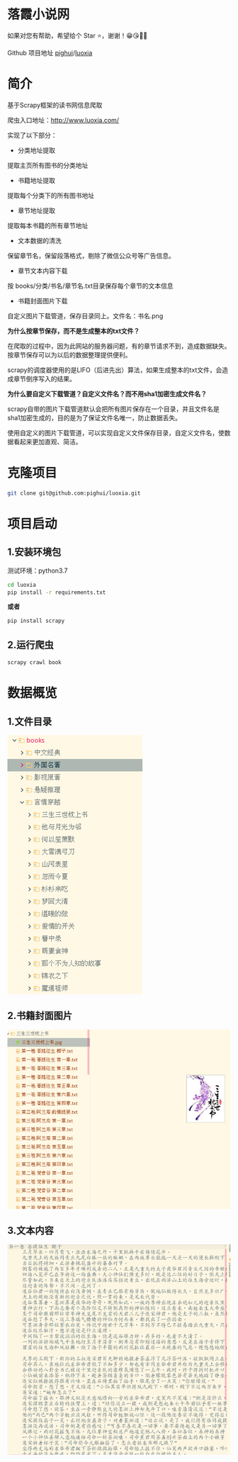 # 落霞小说网

如果对您有帮助，希望给个 Star ⭐，谢谢！😁😘🎁🎉

Github 项目地址 [pighui](https://github.com/pighui)/[luoxia](https://github.com/pighui/luoxia)

# 简介

基于Scrapy框架的读书网信息爬取

爬虫入口地址：<http://www.luoxia.com/>

实现了以下部分：

- 分类地址提取

提取主页所有图书的分类地址

- 书籍地址提取

提取每个分类下的所有图书地址

- 章节地址提取

提取每本书籍的所有章节地址

- 文本数据的清洗

保留章节名，保留段落格式，剔除了微信公众号等广告信息。

- 章节文本内容下载

按  books/分类/书名/章节名.txt目录保存每个章节的文本信息

- 书籍封面图片下载

自定义图片下载管道，保存目录同上。文件名：书名.png

**为什么按章节保存，而不是生成整本的txt文件？**

​	在爬取的过程中，因为此网站的服务器问题，有的章节请求不到，造成数据缺失。按章节保存可以为以后的数据整理提供便利。

​	scrapy的调度器使用的是LIFO（后进先出）算法，如果生成整本的txt文件，会造成章节倒序写入的结果。

**为什么要自定义下载管道？自定义文件名？而不用sha1加密生成文件名？**

​	scrapy自带的图片下载管道默认会把所有图片保存在一个目录，并且文件名是sha1加密生成的，目的是为了保证文件名唯一，防止数据丢失。

​	使用自定义的图片下载管道，可以实现自定义文件保存目录，自定义文件名，使数据看起来更加直观、简洁。

# 克隆项目

```bash
git clone git@github.com:pighui/luoxia.git
```

# 项目启动

## 1.安装环境包

测试环境：python3.7

```bash
cd luoxia
pip install -r requirements.txt
```

**或者**

```python
pip install scrapy
```

## 2.运行爬虫

```bash
scrapy crawl book
```

# 数据概览

## 1.文件目录

![](./doc/book.png)

## 2.书籍封面图片

![](./doc/pic.png)

## 3.文本内容

![](./doc/text.png)